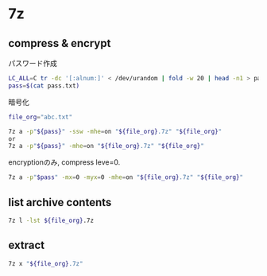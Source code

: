 # 7z

## compress & encrypt

パスワード作成
```bash
LC_ALL=C tr -dc '[:alnum:]' < /dev/urandom | fold -w 20 | head -n1 > pass.txt
pass=$(cat pass.txt)
```

暗号化
```bash
file_org="abc.txt"

7z a -p"${pass}" -ssw -mhe=on "${file_org}.7z" "${file_org}"
or
7z a -p"${pass}" -mhe=on "${file_org}.7z" "${file_org}"
```

encryptionのみ, compress leve=0.
```bash
7z a -p"$pass" -mx=0 -myx=0 -mhe=on "${file_org}.7z" "${file_org}"
```

## list archive contents

```bash
7z l -lst ${file_org}.7z
```

## extract

```bash
7z x "${file_org}.7z"
```
